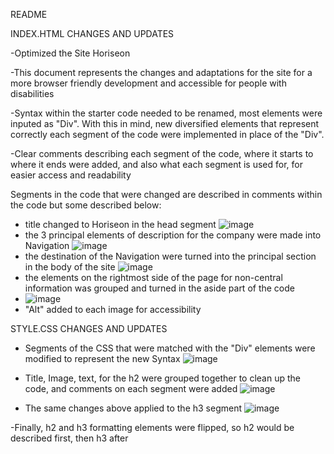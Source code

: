 README 

INDEX.HTML CHANGES AND UPDATES

  -Optimized the Site Horiseon

  -This document represents the changes and adaptations for the site for a more browser friendly development
  and accessible for people with disabilities

  -Syntax within the starter code needed to be renamed, most elements were inputed as "Div".
  With this in mind, new diversified elements that represent correctly each segment of the code were implemented 
  in place of the "Div".

  -Clear comments describing each segment of the code, where it starts to where it ends were added, and also 
  what each segment is used for, for easier access and readability

  Segments in the code that were changed are described in comments within the code but some described below:
   - title changed to Horiseon in the head segment
     ![image](https://github.com/s15585383/Optimization-accessibility/assets/144190280/8b97cbd4-5de1-4e01-858c-69d487ff4dbf)
   - the 3 principal elements of description for the company were made into Navigation
    ![image](https://github.com/s15585383/Optimization-accessibility/assets/144190280/5748cc5d-8b29-4fca-af57-3b3be92cfa64)
   - the destination of the Navigation were turned into the principal section in the body of the site
    ![image](https://github.com/s15585383/Optimization-accessibility/assets/144190280/73261571-a3d5-42b3-9fbd-0f3018dd875a)
   - the elements on the rightmost side of the page for non-central information was grouped and turned in the aside part of the code
   - ![image](https://github.com/s15585383/Optimization-accessibility/assets/144190280/5dc404a4-02c1-4113-b9c3-97a1990b63e9)
   - "Alt" added to each image for accessibility

STYLE.CSS CHANGES AND UPDATES

- Segments of the CSS that were matched with the "Div" elements were modified to represent the new Syntax
![image](https://github.com/s15585383/Optimization-accessibility/assets/144190280/f6dfd011-ea0e-4bf7-bbce-e699495ce040)

- Title, Image, text, for the h2 were grouped together to clean up the code, and comments on each segment were added
![image](https://github.com/s15585383/Optimization-accessibility/assets/144190280/0586cd52-7ea4-4afe-ae2f-c7367cef37ab)

- The same changes above applied to the h3 segment
![image](https://github.com/s15585383/Optimization-accessibility/assets/144190280/1afc5a00-6795-428d-98e7-7a7416a392b7)

-Finally, h2 and h3 formatting elements were flipped, so h2 would be described first, then h3 after



    


